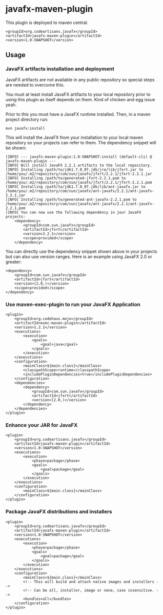 # javafx-maven-plugin

This plugin is deployed to maven central.

    <groupId>org.codeartisans.javafx</groupId>
    <artifactId>javafx-maven-plugin</artifactId>
    <version>1.0-SNAPSHOT</version>

## Usage

### JavaFX artifacts installation and deployment

JavaFX artifacts are not available in any public repository so special steps are needed to overcome this.

You must at least install JavaFX artifacts to your local repository prior to using this plugin as itself depends on them. Kind of chicken and egg issue yeah.

Prior to this you must have a JavaFX runtime installed. Then, in a maven project directory run:

    mvn javafx:install

This will install the JavaFX from your installation to your local maven repository so your projects can refer to them. The dependency snippet will be shown:

    [INFO] --- javafx-maven-plugin:1.0-SNAPSHOT:install (default-cli) @ javafx-maven-plugin ---
    [INFO] Will install JavaFX 2.2.1 artifacts to the local repository.
    [INFO] Installing /path/to/jdk1.7.0_07.jdk/jre/lib/jfxrt.jar to /home/you/.m2/repository/com/sun/javafx/jfxrt/2.2.1/jfxrt-2.2.1.jar
    [INFO] Installing /path/to/generated-jfxrt-2.2.1.pom to /home/you/.m2/repository/com/sun/javafx/jfxrt/2.2.1/jfxrt-2.2.1.pom
    [INFO] Installing /path/to/jdk1.7.0_07.jdk/lib/ant-javafx.jar to /home/you/.m2/repository/com/sun/javafx/ant-javafx/2.2.1/ant-javafx-2.2.1.jar
    [INFO] Installing /path/to/generated-ant-javafx-2.2.1.pom to /home/you/.m2/repository/com/sun/javafx/ant-javafx/2.2.1/ant-javafx-2.2.1.pom
    [INFO] You can now use the following dependency in jour JavaFX projects:
        <dependency>
            <groupId>com.sun.javafx</groupId>
            <artifactId>jfxrt</artifactId>
            <version>2.2.1</version>
            <scope>provided</scope>
        </dependency>

You can directly use the dependency snippet shown above in your projects but can also use version ranges. Here is an example using JavaFX 2.0 or greater:

    <dependency>
        <groupId>com.sun.javafx</groupId>
        <artifactId>jfxrt</artifactId>
        <version>[2.0,)</version>
        <scope>provided</scope>
    </dependency>

### Use maven-exec-plugin to run your JavaFX Application

    <plugin>
        <groupId>org.codehaus.mojo</groupId>
        <artifactId>exec-maven-plugin</artifactId>
        <version>1.2.1</version>
        <executions>
            <execution>
                <goals>
                    <goal>java</goal>
                </goals>
            </execution>
        </executions>
        <configuration>
            <mainClass>${main.class}</mainClass>
            <classpathScope>runtime</classpathScope>
            <includePluginDependencies>true</includePluginDependencies>
        </configuration>
        <dependencies>
            <dependency>
                <groupId>com.sun.javafx</groupId>
                <artifactId>jfxrt</artifactId>
                <version>[2.0,)</version>
            </dependency>
        </dependencies>
    </plugin>


### Enhance your JAR for JavaFX

    <plugin>
        <groupId>org.codeartisans.javafx</groupId>
        <artifactId>javafx-maven-plugin</artifactId>
        <version>1.0-SNAPSHOT</version>
        <executions>
            <execution>
                <phase>package</phase>
                <goals>
                    <goal>package</goal>
                </goals>
            </execution>
        </executions>
        <configuration>
            <mainClass>${main.class}</mainClass>
        </configuration>
    </plugin>


### Package JavaFX distributions and installers

    <plugin>
        <groupId>org.codeartisans.javafx</groupId>
        <artifactId>javafx-maven-plugin</artifactId>
        <version>1.0-SNAPSHOT</version>
        <executions>
            <execution>
                <phase>package</phase>
                <goals>
                    <goal>package</goal>
                </goals>
            </execution>
        </executions>
        <configuration>
            <mainClass>${main.class}</mainClass>
            <!-- This will build and attach native images and installers -->
            <!-- Can be all, installer, image or none, case insensitive. -->
            <bundles>all</bundles>
        </configuration>
    </plugin>


